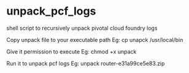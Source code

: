 # unpack_pcf_logs
shell script to recursively unpack  pivotal cloud foundry logs


Copy unpack file to your executable path Eg: cp unapck /usr/local/bin

Give it permission to execute  Eg: chmod +x unpack

Run it to unpack pcf logs Eg: unpack router-e31a99ce5e83.zip
